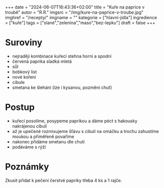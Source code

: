 
+++
date = "2024-06-07T16:43:36+02:00"
title = "Kuře na paprice v troubě"
autor = "R.R."
imgsrc = "/img/kure-na-paprice-v-troube.jpg"
imghref = "/recepty/"
imgname = ""
kategorie = ["hlavní-jídla"]
ingredience = ["kuře"]
tags = ["slané","zelenina","maso","bez-lepku"]
draft = false
+++


# Suroviny
- nejraději kombinace kuřecí stehna horní a spodní 
- červená paprika sladká mletá  
- sůl
- bobkový list
- nové koření
- cibule
- smetana ke šlehání (lze i kysanou, pozmění chuť)

# Postup
 - kuřecí posolíme, posypeme paprikou a dáme péct s hakousky nakrájenou cibulí
 - až je upečené rozmixujeme šťávu s cibulí na omáčku a trochu zahustíme moukou a přiměřeně povaříme
 - nakonec přidáme smetanu dle chuti
 - podáváme s rýží

# Poznámky
Zkusit přidat k pečení čerstvé papriky třeba 4 ks a 1 rajče.

<!-- --> 
